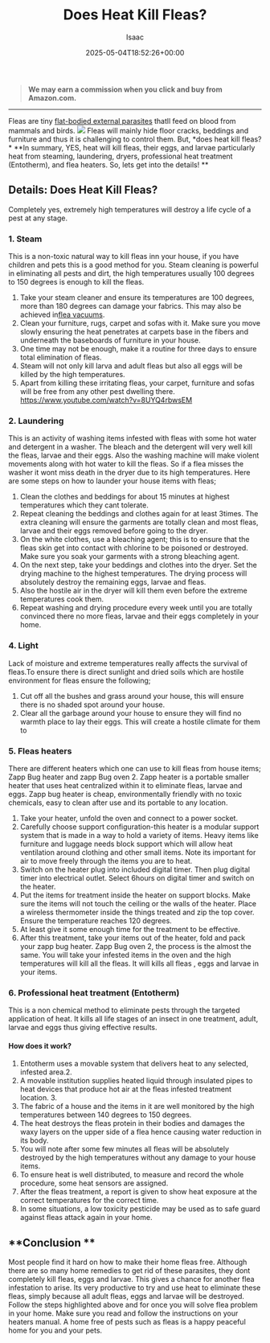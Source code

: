 ﻿---
author: Isaac
layout: post
title: Does Heat Kill Fleas?
date: '2025-05-04T18:52:26+00:00'
categories:
- Fleas
- Guide
tags: []
slug: /does-heat-kill-fleas/
lastmod: 2025-05-07T12:21:26+03:00
---
> **We may earn a commission when you click and buy from Amazon.com.**
>

---
Fleas are tiny
[flat-bodied external parasites](https://pestpolicy.com/what-do-baby-fleas-look-like/)
thatll feed on blood from mammals and birds.
![](/assets/img/12/Pest-Control.jpg)
Fleas will mainly hide floor cracks, beddings and furniture  and thus it is challenging to control them. But,
*does heat kill fleas? *
**In summary, YES, heat will kill fleas, their eggs, and larvae  particularly heat from steaming, laundering, dryers, professional heat treatment (Entotherm), and flea heaters. So, lets get into the details! **
## Details: Does Heat Kill Fleas?
Completely yes, extremely high temperatures will destroy a life cycle of a pest at any stage.
### 1. Steam
This is a non-toxic natural way to kill fleas inn your house, if you have children and pets this is a good method for you. Steam cleaning is powerful in eliminating all pests and dirt, the high temperatures usually 100 degrees to 150 degrees is enough to kill the fleas.
1. Take your steam cleaner and ensure its temperatures are 100 degrees, more than 180 degrees can damage your fabrics. This may also be achieved in[flea vacuums](https://pestpolicy.com/best-vacuums-for-fleas/).
2. Clean your furniture, rugs, carpet and sofas with it. Make sure you move slowly ensuring the heat penetrates at carpets base in the fibers and underneath the baseboards of furniture in your house.
3. One time may not be enough, make it a routine for three days to ensure total elimination of fleas.
4. Steam will not only kill larva and adult fleas but also all eggs will be killed by the high temperatures.
5. Apart from killing these irritating fleas, your carpet, furniture and sofas will be free from any other pest dwelling there.
https://www.youtube.com/watch?v=8UYQ4rbwsEM
### 2. Laundering
This is an activity of washing items infested with fleas with some hot water and detergent in a washer. The bleach and the detergent will very well kill the fleas, larvae and their eggs.
Also the washing machine will make violent movements along with hot water to kill the fleas. So if a flea misses the washer it wont miss death in the dryer due to its high temperatures.
Here are some steps on how to launder your house items with fleas;
1. Clean the clothes and beddings for about 15 minutes at highest temperatures which they cant tolerate.
2. Repeat cleaning the beddings and clothes again for at least 3times. The extra cleaning will ensure the garments are totally clean and most fleas, larvae and their eggs removed before going to the dryer.
3. On the white clothes, use a bleaching agent; this is to ensure that the fleas skin get into contact with chlorine to be poisoned or destroyed. Make sure you soak your garments with a strong bleaching agent.
4. On the next step, take your beddings and clothes into the dryer. Set the drying machine to the highest temperatures. The drying process will absolutely destroy the remaining eggs, larvae and fleas.
5. Also the hostile air in the dryer will kill them even before the extreme temperatures cook them.
6. Repeat washing and drying procedure every week until you are totally convinced there no more fleas, larvae and their eggs completely in your home.
### 4. Light
Lack of moisture and extreme temperatures really affects the survival of fleas.To ensure there is direct sunlight and dried soils which are hostile environment for fleas ensure the following;
1. Cut off all the bushes and grass around your house, this will ensure there is no shaded spot around your house.
2. Clear all the garbage around your house to ensure they will find no warmth place to lay their eggs. This will create a hostile climate for them to
### 5. Fleas heaters
There are different heaters which one can use to kill fleas from house items; Zapp Bug heater and zapp Bug oven 2.
Zapp heater is a portable smaller heater that uses heat centralized within it to eliminate fleas, larvae and eggs.
Zapp bug heater is cheap, environmentally friendly with no toxic chemicals, easy to clean after use and its portable to any location.
1. Take your heater, unfold the oven and connect to a power socket.
2. Carefully choose support configuration-this heater is a modular support system that is made in a way to hold a variety of items. Heavy items like furniture and luggage needs block support which will allow heat ventilation around clothing and other small items. Note its important for air to move freely through the items you are to heat.
3. Switch on the heater plug into included digital timer. Then plug digital timer into electrical outlet. Select 6hours on digital timer and switch on the heater.
4. Put the items for treatment inside the heater on support blocks. Make sure the items will not touch the ceiling or the walls of the heater. Place a wireless thermometer inside the things treated and zip the top cover. Ensure the temperature reaches 120 degrees.
5. At least give it some enough time for the treatment to be effective.
6. After this treatment, take your items out of the heater, fold and pack your zapp bug heater.
Zapp Bug oven 2, the process is the almost the same. You will take your infested items in the oven and the high temperatures will kill all the fleas. It will kills all fleas , eggs and larvae in your items.
### 6. Professional heat treatment (Entotherm)
This is a non chemical method to eliminate pests through the targeted application of heat. It kills all life stages of an insect in one treatment, adult, larvae and eggs thus giving effective results.
#### How does it work?
1. Entotherm uses a movable system that delivers heat to any selected, infested area.2.
2. A movable institution supplies heated liquid through insulated pipes to heat devices that produce hot air at the fleas infested treatment location. 3.
3. The fabric of a house and the items in it are well monitored by the high temperatures between 140 degrees to 150 degrees.
4. The heat destroys the fleas protein in their bodies and damages the waxy layers on the upper side of a flea hence causing water reduction in its body.
5. You will note after some few minutes all fleas will be absolutely destroyed by the high temperatures without any damage to your house items.
6. To ensure heat is well distributed, to measure and record the whole procedure, some heat sensors are assigned.
7. After the fleas treatment, a report is given to show heat exposure at the correct temperatures for the correct time.
8. In some situations, a low toxicity pesticide may be used as to safe guard against fleas attack again in your home.
## **Conclusion **
Most people find it hard on how to make their home fleas free. Although there are so many home remedies to get rid of these parasites, they dont completely kill fleas, eggs and larvae.
This gives a chance for another flea infestation to arise. Its very productive to try and use heat to eliminate these fleas, simply because all adult fleas, eggs and larvae will be destroyed.
Follow the steps highlighted above and for once you will solve flea problem in your home. Make sure you read and follow the instructions on your heaters manual. A home free of pests such as fleas is a happy peaceful home for you and your pets.